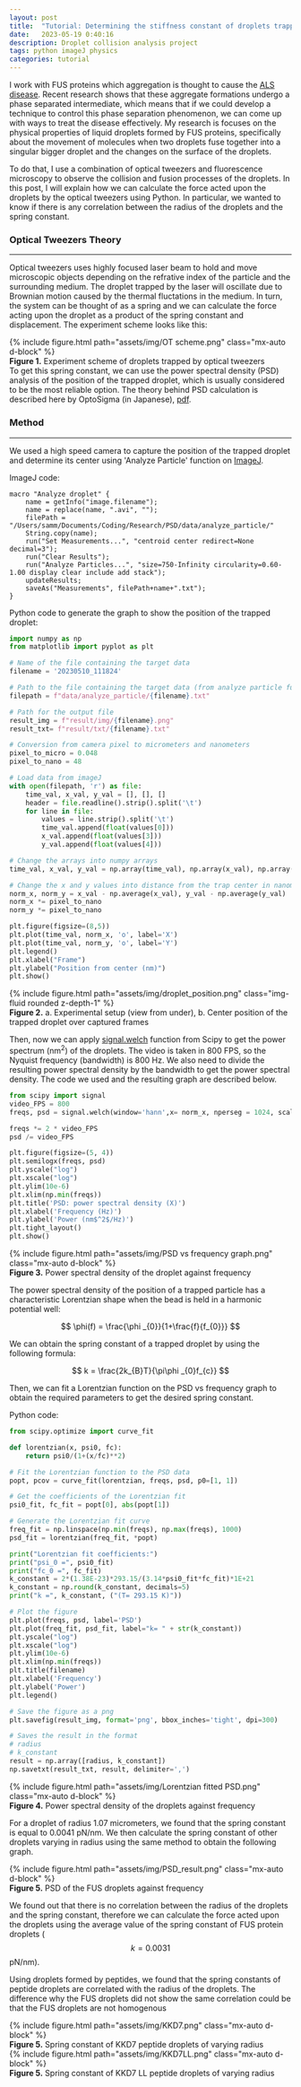 ```yaml
---
layout: post
title:  "Tutorial: Determining the stiffness constant of droplets trapped by optical tweezers"
date:   2023-05-19 0:40:16
description: Droplet collision analysis project
tags: python imageJ physics
categories: tutorial
---
```

I work with FUS proteins which aggregation is thought to cause the <a href = "https://www.ninds.nih.gov/health-information/disorders/amyotrophic-lateral-sclerosis-als">ALS disease</a>. Recent research shows that these aggregate formations undergo a phase separated intermediate, which means that if we could develop a technique to control this phase separation phenomenon, we can come up with ways to treat the disease effectively. My research is focuses on the physical properties of liquid droplets formed by FUS proteins, specifically about the movement of molecules when two droplets fuse together into a singular bigger droplet and the changes on the surface of the droplets.

To do that, I use a combination of optical tweezers and fluorescence microscopy to observe the collision and fusion processes of the droplets.
In this post, I will explain how we can calculate the force acted upon the droplets by the optical tweezers using Python. In particular, we wanted to know if there is any correlation between the radius of the droplets and the spring constant.


### Optical Tweezers Theory
----------------------------------------------------------------
Optical tweezers uses highly focused laser beam to hold and move microscopic objects depending on the refrative index of the particle and the surrounding medium.
The droplet trapped by the laser will oscillate due to Brownian motion caused by the thermal fluctations in the medium. In turn, the system can be thought of as a spring and we can calculate the force acting upon the droplet as a product of the spring constant and displacement.
The experiment scheme looks like this:

<div class="col-sm mt-3 mt-md-0">
    {% include figure.html path="assets/img/OT scheme.png" class="mx-auto d-block" %}
</div>
<div class="caption">
    <strong>Figure 1.</strong> Experiment scheme of droplets trapped by optical tweezers
</div>
To get this spring constant, we can use the power spectral density (PSD) analysis of the position of the trapped droplet, which is usually considered to be the most reliable option.
The theory behind PSD calculation is described here by OptoSigma (in Japanese), <a href = "{{site.url}}/assets/pdf/OptoSigma Theory.pdf">pdf</a>.

### Method
----------------------------------------------------------------

We used a high speed camera to capture the position of the trapped droplet and determine its center using 'Analyze Particle' function on <a href = "https://imagej.net/imaging/particle-analysis">ImageJ</a>.

ImageJ code:
```imageJ
macro "Analyze droplet" {
	name = getInfo("image.filename");
	name = replace(name, ".avi", "");
	filePath = "/Users/samm/Documents/Coding/Research/PSD/data/analyze_particle/"
	String.copy(name);
	run("Set Measurements...", "centroid center redirect=None decimal=3");
	run("Clear Results");
	run("Analyze Particles...", "size=750-Infinity circularity=0.60-1.00 display clear include add stack");
	updateResults;
	saveAs("Measurements", filePath+name+".txt");
}
```
Python code to generate the graph to show the position of the trapped droplet:
```python
import numpy as np
from matplotlib import pyplot as plt

# Name of the file containing the target data
filename = '20230510_111824'

# Path to the file containing the target data (from analyze particle function)
filepath = f"data/analyze_particle/{filename}.txt"

# Path for the output file
result_img = f"result/img/{filename}.png"
result_txt= f"result/txt/{filename}.txt"

# Conversion from camera pixel to micrometers and nanometers
pixel_to_micro = 0.048
pixel_to_nano = 48

# Load data from imageJ
with open(filepath, 'r') as file:
    time_val, x_val, y_val = [], [], []
    header = file.readline().strip().split('\t')
    for line in file:
        values = line.strip().split('\t')
        time_val.append(float(values[0]))
        x_val.append(float(values[3]))
        y_val.append(float(values[4]))

# Change the arrays into numpy arrays
time_val, x_val, y_val = np.array(time_val), np.array(x_val), np.array(y_val)

# Change the x and y values into distance from the trap center in nanometers
norm_x, norm_y = x_val - np.average(x_val), y_val - np.average(y_val)
norm_x *= pixel_to_nano
norm_y *= pixel_to_nano

plt.figure(figsize=(8,5))
plt.plot(time_val, norm_x, 'o', label='X')
plt.plot(time_val, norm_y, 'o', label='Y')
plt.legend()
plt.xlabel("Frame")
plt.ylabel("Position from center (nm)")
plt.show()
```
<div class="col-sm mt-3 mt-md-0">
    {% include figure.html path="assets/img/droplet_position.png" class="img-fluid rounded z-depth-1" %}
</div>
<div class="caption">
    <strong>Figure 2.</strong> a. Experimental setup (view from under), b. Center position of the trapped droplet over captured frames
</div>

Then, now we can apply <a href = "https://imagej.net/imaging/particle-analysis">signal.welch</a> function from Scipy to get the power spectrum (nm<sup>2</sup>) of the droplets. The video is taken in 800 FPS, so the Nyquist frequency (bandwidth) is 800 Hz.
We also need to divide the resulting power spectral density by the bandwidth to get the power spectral density. The code we used and the resulting graph are described below.

```python
from scipy import signal
video_FPS = 800
freqs, psd = signal.welch(window='hann',x= norm_x, nperseg = 1024, scaling= 'density')

freqs *= 2 * video_FPS
psd /= video_FPS

plt.figure(figsize=(5, 4))
plt.semilogx(freqs, psd)
plt.yscale("log")
plt.xscale("log")
plt.ylim(10e-6)
plt.xlim(np.min(freqs))
plt.title('PSD: power spectral density (X)')
plt.xlabel('Frequency (Hz)')
plt.ylabel('Power (nm$^2$/Hz)')
plt.tight_layout()
plt.show()
```

<div class="col-sm mt-3 mt-md-0">
    {% include figure.html path="assets/img/PSD vs frequency graph.png" class="mx-auto d-block" %}
</div>
<div class="caption">
    <strong>Figure 3.</strong> Power spectral density of the droplet against frequency
</div>

The power spectral density of the position of a trapped particle has a characteristic Lorentzian shape when the bead is held in a harmonic potential well:

$$
\phi(f) = \frac{\phi _{0}}{1+\frac{f}{f_{0}}}
$$

We can obtain the spring constant of a trapped droplet by using the following formula:

$$
k = \frac{2k_{B}T}{\pi\phi _{0}f_{c}}
$$

Then, we can fit a Lorentzian function on the PSD vs frequency graph to obtain the required parameters to get the desired spring constant.

Python code:
```python
from scipy.optimize import curve_fit

def lorentzian(x, psi0, fc):
    return psi0/(1+(x/fc)**2)

# Fit the Lorentzian function to the PSD data
popt, pcov = curve_fit(lorentzian, freqs, psd, p0=[1, 1])

# Get the coefficients of the Lorentzian fit
psi0_fit, fc_fit = popt[0], abs(popt[1])

# Generate the Lorentzian fit curve
freq_fit = np.linspace(np.min(freqs), np.max(freqs), 1000)
psd_fit = lorentzian(freq_fit, *popt)

print("Lorentzian fit coefficients:")
print("psi_0 =", psi0_fit)
print("fc_0 =", fc_fit)
k_constant = 2*(1.38E-23)*293.15/(3.14*psi0_fit*fc_fit)*1E+21
k_constant = np.round(k_constant, decimals=5)
print("k =", k_constant, ("(T= 293.15 K)"))

# Plot the figure
plt.plot(freqs, psd, label='PSD')
plt.plot(freq_fit, psd_fit, label="k= " + str(k_constant))
plt.yscale("log")
plt.xscale("log")
plt.ylim(10e-6)
plt.xlim(np.min(freqs))
plt.title(filename)
plt.xlabel('Frequency')
plt.ylabel('Power')
plt.legend()

# Save the figure as a png
plt.savefig(result_img, format='png', bbox_inches='tight', dpi=300)

# Saves the result in the format
# radius
# k_constant
result = np.array([radius, k_constant])
np.savetxt(result_txt, result, delimiter=',')
```

<div class="col-sm mt-3 mt-md-0">
    {% include figure.html path="assets/img/Lorentzian fitted PSD.png" class="mx-auto d-block" %}
</div>
<div class="caption">
    <strong>Figure 4.</strong> Power spectral density of the droplets against frequency
</div>

For a droplet of radius 1.07 micrometers, we found that the spring constant is equal to 0.0041 pN/nm.
We then calculate the spring constant of other droplets varying in radius using the same method to obtain the following graph.

<div class="col-sm mt-3 mt-md-0">
    {% include figure.html path="assets/img/PSD_result.png" class="mx-auto d-block" %}
</div>
<div class="caption">
    <strong>Figure 5.</strong> PSD of the FUS droplets against frequency
</div>

We found out that there is no correlation between the radius of the droplets and the spring constant, therefore we can calculate the force acted upon the droplets using the average value of the spring constant of FUS protein droplets ($$k= 0.0031$$ pN/nm).

Using droplets formed by peptides, we found that the spring constants of peptide droplets are correlated with the radius of the droplets. The difference why the FUS droplets did not show the same correlation could be that the FUS droplets are not homogenous 

<div class="col-sm mt-3 mt-md-0">
    {% include figure.html path="assets/img/KKD7.png" class="mx-auto d-block" %}
</div>
<div class="caption">
    <strong>Figure 5.</strong> Spring constant of KKD7 peptide droplets of varying radius
</div>

<div class="col-sm mt-3 mt-md-0">
    {% include figure.html path="assets/img/KKD7LL.png" class="mx-auto d-block" %}
</div>
<div class="caption">
    <strong>Figure 5.</strong> Spring constant of KKD7 LL peptide droplets of varying radius
</div>
